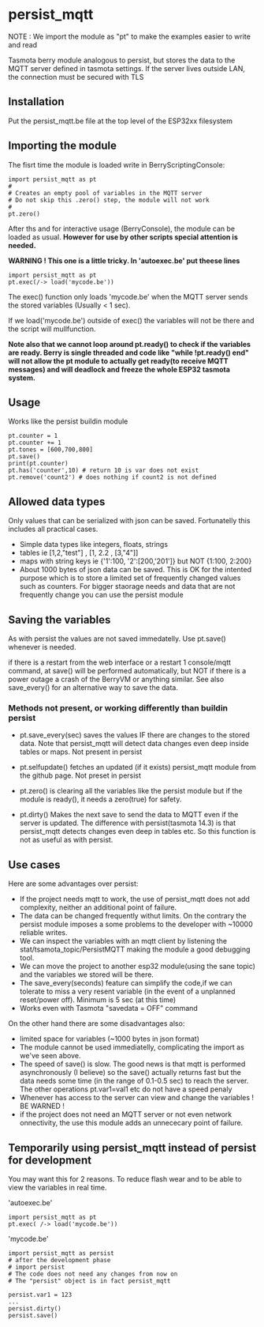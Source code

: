 # persist_mqtt

NOTE : We import the module as "pt" to make the examples easier to write and read

Tasmota berry module analogous to persist, but stores the data to the MQTT server defined in tasmota settings. If the server lives outside LAN, the connection must be secured with TLS

## Installation
Put the persist_mqtt.be file at the top level of the ESP32xx filesystem

## Importing the module
The fisrt time the module is loaded write in BerryScriptingConsole:
```
import persist_mqtt as pt
#
# Creates an empty pool of variables in the MQTT server
# Do not skip this .zero() step, the module will not work
#
pt.zero()
```
After ths and for interactive usage (BerryConsole), the module can be loaded as usual. **However for use by other scripts special attention is needed.**

**WARNING ! This one is a little tricky. In 'autoexec.be' put
theese lines**

```
import persist_mqtt as pt
pt.exec(/-> load('mycode.be'))
```

The exec() function only loads 'mycode.be' when the MQTT server sends the stored variables (Usually < 1 sec).

If we load('mycode.be') outside of exec() the variables will not be there and the script will mullfunction.

**Note also that we cannot loop around pt.ready() to check if the variables are ready. Berry is single threaded
and code like "while !pt.ready() end" will not allow the pt module to actually get ready(to receive MQTT messages) and will
deadlock and freeze the whole ESP32 tasmota system.**

## Usage
Works like the persist buildin module

```
pt.counter = 1
pt.counter += 1
pt.tones = [600,700,800]
pt.save()
print(pt.counter)
pt.has('counter',10) # return 10 is var does not exist
pt.remove('count2') # does nothing if count2 is not defined
```

## Allowed data types
Only values that can be serialized with json can be saved. Fortunatelly this includes all practical cases.
- Simple data types like integers, floats, strings
- tables ie [1,2,"test"] , [1, 2.2 , [3,"4"]]
- maps with string keys ie {'1':100, '2':[200,'201']} but NOT {1:100, 2:200}
- About 1000 bytes of json data can be saved. This is OK for the intented purpose which is to store a limited set of frequently changed values such as counters. For bigger staorage needs and data that are not frequently change you can use the persist module

## Saving the variables
As with persist the values are not saved immedatelly. Use pt.save() whenever is needed.

if there is a restart from the web interface or a restart 1 console/mqtt command, at save() will be performed automatically, but NOT if there is a power outage a crash of the BerryVM or anything similar. See also save_every() for an alternative way to save the data. 

### Methods not present, or working differently than buildin persist

- pt.save_every(sec) saves the values IF there are changes to the stored data. Note that persist_mqtt will detect data changes even deep inside tables or maps. Not present in persist

- pt.selfupdate() fetches an updated (if it exists) persist_mqtt module from the github page. Not preset in persist

- pt.zero() is clearing all the variables like the persist module but if the module is ready(), it needs a zero(true) for safety.

- pt.dirty() Makes the next save to send the data to MQTT even if the server is updated. The difference with persist(tasmota 14.3) is that persist_mqtt detects changes even deep in tables etc. So this function is not as useful as with persist.

## Use cases
Here are some advantages over persist:

- If the project needs mqtt to work, the use of persist_mqtt does not add complexity, neither an additional point of failure.
- The data can be changed frequently withut limits. On the contrary the persist module imposes a some problems to the developer with ~10000 reliable writes.
- We can inspect the variables with an mqtt client by listening the stat/tsamota_topic/PersistMQTT making the module a good debugging tool.
- We can move the project to another esp32 module(using the sane topic) and the variables we stored will be there.
- The save_every(seconds) feature can simplify the code,if we can tolerate to miss a very resent variable (in the event of a unplanned reset/power off). Minimum is 5 sec (at this time) 
- Works even with Tasmota "savedata = OFF" command

On the other hand there are some disadvantages also:

- limited space for variables (~1000 bytes in json format)
- The module cannot be used immediatelly, complicating the import as we've seen above.
- The speed of save() is slow. The good news is that mqtt is performed asynchronously (I believe) so the save() actually returns fast but the data needs some time (in the range of 0.1-0.5 sec) to reach the server. The other operations pt.var1=val1 etc do not have a speed penaly
- Whenever has access to the server can view and change the variables ! BE WARNED !
- if the project does not need an MQTT server or not even network onnectivity, the use this module adds an unnececary point of failure.

## Temporarily using persist_mqtt instead of persist for development
You may want this for 2 reasons. To reduce flash wear and to be able to view the variables in real time.

'autoexec.be'
```
import persist_mqtt as pt
pt.exec( /-> load('mycode.be'))
```

'mycode.be'
```
import persist_mqtt as persist
# after the development phase
# import persist
# The code does not need any changes from now on
# The "persist" object is in fact persist_mqtt

persist.var1 = 123
...
persist.dirty()
persist.save()
```
